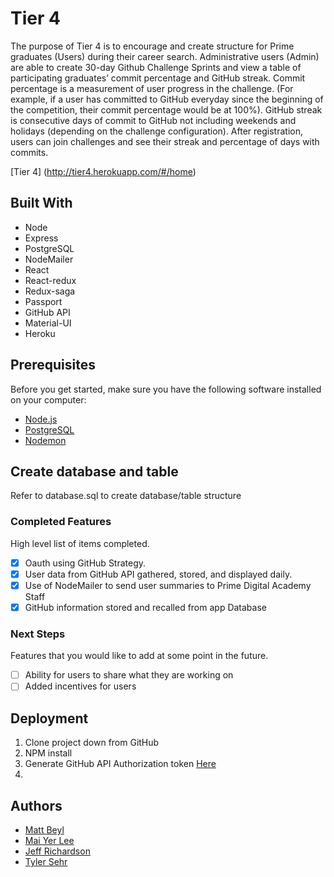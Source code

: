 # Tier 4

The purpose of Tier 4 is to encourage and create structure for Prime graduates (Users) during their career search. Administrative users (Admin) are able to create 30-day Github Challenge Sprints and view a table of participating graduates’ commit percentage and GitHub streak. Commit percentage is a measurement of user progress in the challenge. (For example, if a user has committed to GitHub everyday since the beginning of the competition, their commit percentage would be at 100%). GitHub streak is consecutive days of commit to GitHub not including weekends and holidays (depending on the challenge configuration). After registration, users can join challenges and see their streak and percentage of days with commits.

[Tier 4] (http://tier4.herokuapp.com/#/home)

## Built With

- Node                  
- Express               
- PostgreSQL
- NodeMailer            
- React                 
- React-redux
- Redux-saga            
- Passport              
- GitHub API
- Material-UI           
- Heroku

## Prerequisites

Before you get started, make sure you have the following software installed on your computer:

- [Node.js](https://nodejs.org/en/)
- [PostgreSQL](https://www.postgresql.org/)
- [Nodemon](https://nodemon.io/)

## Create database and table

Refer to database.sql to create database/table structure

### Completed Features

High level list of items completed.

- [x] Oauth using GitHub Strategy.
- [x] User data from GitHub API gathered, stored, and displayed daily.
- [x] Use of NodeMailer to send user summaries to Prime Digital Academy Staff
- [x] GitHub information stored and recalled from app Database

### Next Steps

Features that you would like to add at some point in the future.

- [ ] Ability for users to share what they are working on
- [ ] Added incentives for users

## Deployment

1. Clone project down from GitHub
2. NPM install
3. Generate GitHub API Authorization token [Here](https://github.com/settings/tokens)
4. 

## Authors

- [Matt Beyl](https://github.com/matthewbeyl)
- [Mai Yer Lee](https://github.com/Roboronnie)
- [Jeff Richardson](https://github.com/jjrich13)
- [Tyler Sehr](https://github.com/ReverendEd)

